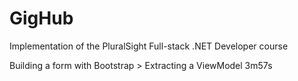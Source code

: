 GigHub
=========

Implementation of the PluralSight Full-stack .NET Developer course

Building a form with Bootstrap > Extracting a ViewModel 3m57s
